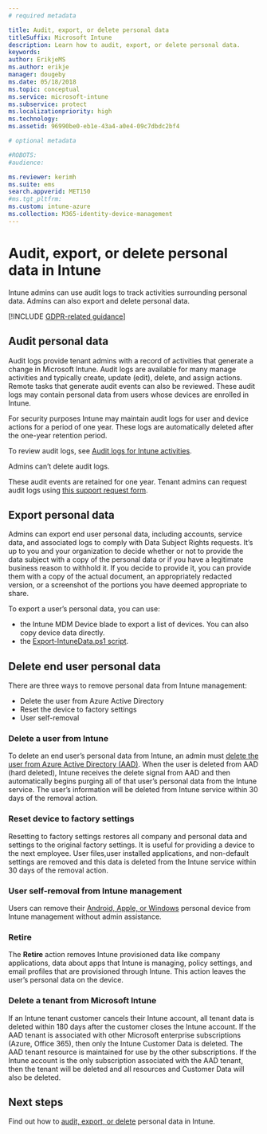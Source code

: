 ```yaml
---
# required metadata

title: Audit, export, or delete personal data
titleSuffix: Microsoft Intune
description: Learn how to audit, export, or delete personal data.
keywords:
author: ErikjeMS
ms.author: erikje
manager: dougeby
ms.date: 05/18/2018
ms.topic: conceptual
ms.service: microsoft-intune
ms.subservice: protect
ms.localizationpriority: high
ms.technology:
ms.assetid: 96990be0-eb1e-43a4-a0e4-09c7dbdc2bf4

# optional metadata

#ROBOTS:
#audience:

ms.reviewer: kerimh
ms.suite: ems
search.appverid: MET150
#ms.tgt_pltfrm:
ms.custom: intune-azure
ms.collection: M365-identity-device-management
---
```


# Audit, export, or delete personal data in Intune

Intune admins can use audit logs to track activities surrounding personal data. Admins can also export and delete personal data.

[!INCLUDE [GDPR-related guidance](../includes/gdpr-intro-sentence.md)]

## Audit personal data

Audit logs provide tenant admins with a record of activities that generate a change in Microsoft Intune. Audit logs are available for many manage activities and typically create, update (edit), delete, and assign actions. Remote tasks that generate audit events can also be reviewed. These audit logs may contain personal data from users whose devices are enrolled in Intune.  

For security purposes Intune may maintain audit logs for user and device actions for a period of one year. These logs are automatically deleted after the one-year retention period.

To review audit logs, see [Audit logs for Intune activities](../fundamentals/monitor-audit-logs.md). 

Admins can’t delete audit logs.

These audit events are retained for one year. Tenant admins can request audit logs using [this support request form](https://privacy.microsoft.com/en-US/privacy-questions?).

## Export personal data

Admins can export end user personal data, including accounts, service data, and associated logs to comply with Data Subject Rights requests. It’s up to you and your organization to decide whether or not to provide the data subject with a copy of the personal data or if you have a legitimate business reason to withhold it. If you decide to provide it, you can provide them with a copy of the actual document, an appropriately redacted version, or a screenshot of the portions you have deemed appropriate to share.

To export a user’s personal data, you can use: 
- the Intune MDM Device blade to export a list of devices. You can also copy device data directly.
- the [Export-IntuneData.ps1 script](https://aka.ms/intunedataexport).

## Delete end user personal data

There are three ways to remove personal data from Intune management:
- Delete the user from Azure Active Directory
- Reset the device to factory settings
- User self-removal

### Delete a user from Intune

To delete an end user’s personal data from Intune, an admin must [delete the user from Azure Active Directory (AAD)](https://docs.microsoft.com/azure/active-directory/fundamentals/add-users-azure-active-directory#delete-a-user). When the user is deleted from AAD (hard deleted), Intune receives the delete signal from AAD and then automatically begins purging all of that user’s personal data from the Intune service. The user’s information will be deleted from Intune service within 30 days of the removal action.

### Reset device to factory settings
Resetting to factory settings restores all company and personal data and settings to the original factory settings. It is useful for providing a device to the next employee. User files,user installed applications, and non-default settings are removed and this data is deleted from the Intune service within 30 days of the removal action.

### User self-removal from Intune management
Users can remove their [Android, Apple, or Windows](https://docs.microsoft.com/user-help/unenroll-your-device-from-intune-android) personal device from Intune management without admin assistance.   

### Retire
The **Retire** action removes Intune provisioned data like company applications, data about apps that Intune is managing, policy settings, and email profiles that are provisioned through Intune. This action leaves the user’s personal data on the device.

### Delete a tenant from Microsoft Intune

If an Intune tenant customer cancels their Intune account, all tenant data is deleted within 180 days after the customer closes the Intune account. If the AAD tenant is associated with other Microsoft enterprise subscriptions (Azure, Office 365), then only the Intune Customer Data is deleted. The AAD tenant resource is maintained for use by the other subscriptions. If the Intune account is the only subscription associated with the AAD tenant, then the tenant will be deleted and all resources and Customer Data will also be deleted.

## Next steps

Find out how to [audit, export, or delete](privacy-data-audit-export-delete.md) personal data in Intune.
